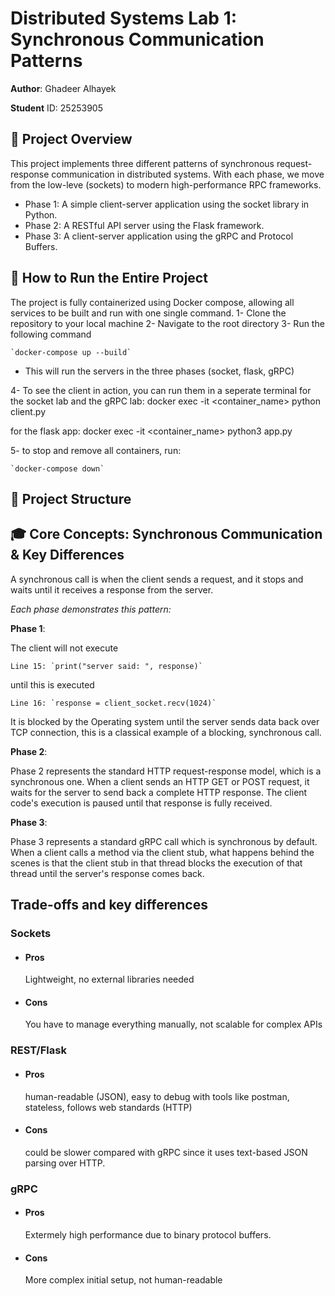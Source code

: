 # Distributed Systems Lab 1: Synchronous Communication Patterns

**Author**: Ghadeer Alhayek

**Student** ID: 25253905 

## 📖 Project Overview

This project implements three different patterns of synchronous request-response communication in distributed systems.
With each phase, we move from the low-leve (sockets) to modern high-performance RPC frameworks.

- Phase 1: A simple client-server application using the socket library in Python.
- Phase 2: A RESTful API server using the Flask framework.
- Phase 3: A client-server application using the gRPC and Protocol Buffers. 


## 🚀 How to Run the Entire Project

The project is fully containerized using Docker compose, allowing all services to be built and run with one single command.
1- Clone the repository to your local machine 
2- Navigate to the root directory 
3- Run the following command

    `docker-compose up --build`

- This will run the servers in the three phases (socket, flask, gRPC)

4- To see the client in action, you can run them in a seperate terminal
for the socket lab and the gRPC lab: 
docker exec -it <container_name> python client.py 

for the flask app: 
docker exec -it <container_name> python3 app.py 

5- to stop and remove all containers, run: 

    `docker-compose down`

## 📂 Project Structure


## 🎓 Core Concepts: Synchronous Communication & Key Differences

A synchronous call is when the client sends a request, and it stops and waits until it receives a response from the server. 

_Each phase demonstrates this pattern:_ 

**Phase 1**: 

The client will not execute

    Line 15: `print("server said: ", response)` 

until this is executed
    
    Line 16: `response = client_socket.recv(1024)`  

It is blocked by the Operating system until the server sends data back over TCP connection, this is a classical example of a blocking, synchronous call. 


**Phase 2**: 

Phase 2 represents the standard HTTP request-response model, which is a synchronous one.
When a client sends an HTTP GET or POST request, it waits for the server to send back a complete HTTP response. 
The client code's execution is paused until that response is fully received. 



**Phase 3**: 

Phase 3 represents a standard gRPC call which is synchronous by default. 
When a client calls a method via the client stub, 
what happens behind the scenes is that the client stub in that thread blocks the execution of that thread until the server's response comes back. 


## Trade-offs and key differences

### Sockets

- #### Pros

    Lightweight, no external libraries needed 
  
- #### Cons

    You have to manage everything manually, not scalable for complex APIs 

### REST/Flask 

- #### Pros

    human-readable (JSON), easy to debug with tools like postman, stateless, follows web standards (HTTP)

- #### Cons

    could be slower compared with gRPC since it uses text-based JSON parsing over HTTP. 

### gRPC

- #### Pros

    Extermely high performance due to binary protocol buffers. 

- #### Cons

    More complex initial setup, not human-readable

